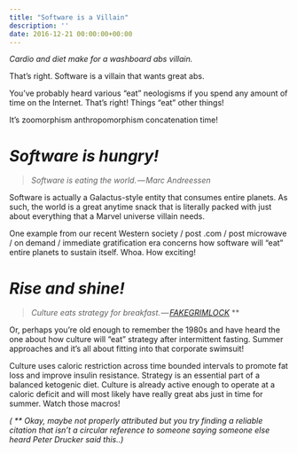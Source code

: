 ```yaml
---
title: "Software is a Villain"
description: ''
date: 2016-12-21 00:00:00+00:00
---
```


*Cardio and diet make for a washboard abs villain.*

That’s right. Software is a villain that wants great abs.

You’ve probably heard various “eat” neologisms if you spend any amount of time on the Internet. That’s right! Things “eat” other things!

It’s zoomorphism anthropomorphism concatenation time!

*Software is hungry!*
=====================


> *Software is eating the world. — Marc Andreessen*
> 
> 

Software is actually a Galactus-style entity that consumes entire planets. As such, the world is a great anytime snack that is literally packed with just about everything that a Marvel universe villain needs.

One example from our recent Western society / post .com / post microwave / on demand / immediate gratification era concerns how software will “eat” entire planets to sustain itself. Whoa. How exciting!

*Rise and shine!*
=================


> *Culture eats strategy for breakfast. — [FAKEGRIMLOCK](https://twitter.com/FAKEGRIMLOCK)* \*\*
> 
> 

Or, perhaps you’re old enough to remember the 1980s and have heard the one about how culture will “eat” strategy after intermittent fasting. Summer approaches and it’s all about fitting into that corporate swimsuit!

Culture uses caloric restriction across time bounded intervals to promote fat loss and improve insulin resistance. Strategy is an essential part of a balanced ketogenic diet. Culture is already active enough to operate at a caloric deficit and will most likely have really great abs just in time for summer. Watch those macros!

*( \*\* Okay, maybe not properly attributed but you try finding a reliable citation that isn’t a circular reference to someone saying someone else heard Peter Drucker said this..)*

